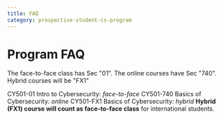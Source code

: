 ```yaml
---
title: FAQ
category: prospective-student-cs-program
---
```

# Program FAQ
The face-to-face class has Sec "01". The online courses have Sec "740".
Hybrid courses will be "FX1"

CY501-01 Intro to Cybersecurity: *face-to-face*
CY501-740 Basics of Cybersecurity: *online*
CY501-FX1 Basics of Cybersecurity: *hybrid*
**Hybrid (FX1) course will count as face-to-face class** for international students.